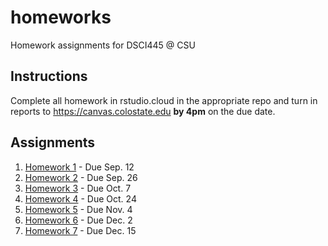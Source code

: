 # homeworks

Homework assignments for DSCI445 @ CSU

## Instructions

Complete all homework in rstudio.cloud in the appropriate repo and turn in reports to https://canvas.colostate.edu **by 4pm** on the due date.

## Assignments

1. [Homework 1](https://github.com/dsci445-csu/hw-1/) - Due Sep. 12
1. [Homework 2](https://github.com/dsci445-csu/hw-2/) - Due Sep. 26
1. [Homework 3](https://github.com/dsci445-csu/hw-3/) - Due Oct. 7
1. [Homework 4](https://github.com/dsci445-csu/hw-4/) - Due Oct. 24
1. [Homework 5](https://github.com/dsci445-csu/hw-5/) - Due Nov. 4
1. [Homework 6](https://github.com/dsci445-csu/hw-6/) - Due Dec. 2
1. [Homework 7](https://github.com/dsci445-csu/hw-7/) - Due Dec. 15
